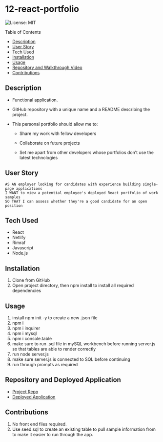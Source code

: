 # 12-react-portfolio

![License: MIT](https://img.shields.io/badge/License-MIT-yellow.svg)

Table of Contents

- [Description](#description)
- [User Story](#userstory)
- [Tech Used](#techused)
- [Installation](#installation)
- [Usage](#usage)
- [Repository and Walkthrough Video](#repositoryandwalkthroughvideo)
- [Contributions](#contributions)


## Description
* Functional application.

* GitHub repository with a unique name and a README describing the project.

* This personal portfolio should allow me to:

  * Share my work with fellow developers

  * Collaborate on future projects

  * Set me apart from other developers whose portfolios don’t use the latest technologies

## User Story
```
AS AN employer looking for candidates with experience building single-page applications
I WANT to view a potential employee's deployed React portfolio of work samples
SO THAT I can assess whether they're a good candidate for an open position
```
## Tech Used
- React
- Netlify
- Rimraf
- Javascript
- Node.js

## Installation
1. Clone from GitHub
2. Open project directory, then npm install to install all required dependencies 

## Usage
1. install npm init -y to create a new .json file
2. npm i
3. npm i inquirer
4. npm i mysql
5. npm i console.table
6. make sure to run .sql file in mySQL workbench before running server.js so that tables are able to render correctly
7. run node server.js
8. make sure server.js is connected to SQL before continuing
9. run through prompts as required 

## Repository and Deployed Application

  - [Project Repo](https://github.com/mglo196/module-12-challenge)
  - [Deployed Application](https://cerulean-truffle-12c6b4.netlify.app/)

## Contributions
1. No front end files required.
2. Use seed.sql to create an existing table to pull sample information from to make it easier to run through the app.


 
